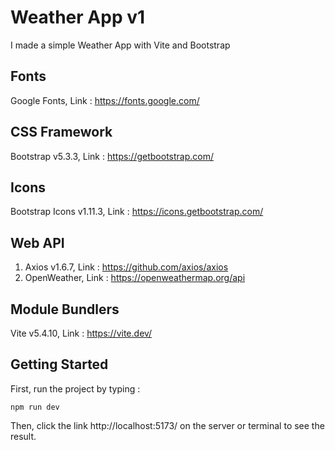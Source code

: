 # Weather App v1

I made a simple Weather App with Vite and Bootstrap

## Fonts

Google Fonts, Link : https://fonts.google.com/

## CSS Framework

Bootstrap v5.3.3, Link : https://getbootstrap.com/

## Icons

Bootstrap Icons v1.11.3, Link : https://icons.getbootstrap.com/

## Web API

1. Axios v1.6.7, Link : https://github.com/axios/axios
2. OpenWeather, Link : https://openweathermap.org/api

## Module Bundlers

Vite v5.4.10, Link : https://vite.dev/

## Getting Started

First, run the project by typing :

```
npm run dev
```

Then, click the link http://localhost:5173/ on the server or terminal to see the result.
